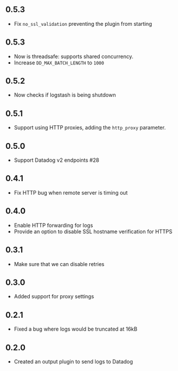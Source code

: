 ## 0.5.3
 - Fix `no_ssl_validation` preventing the plugin from starting

## 0.5.3
  - Now is threadsafe: supports shared concurrency.
  - Increase `DD_MAX_BATCH_LENGTH` to `1000`

## 0.5.2
  - Now checks if logstash is being shutdown

## 0.5.1
  - Support using HTTP proxies, adding the `http_proxy` parameter.

## 0.5.0
  - Support Datadog v2 endpoints #28

## 0.4.1
  - Fix HTTP bug when remote server is timing out

## 0.4.0
  - Enable HTTP forwarding for logs
  - Provide an option to disable SSL hostname verification for HTTPS

## 0.3.1
  - Make sure that we can disable retries

## 0.3.0
  - Added support for proxy settings

## 0.2.1
  - Fixed a bug where logs would be truncated at 16kB

## 0.2.0
  - Created an output plugin to send logs to Datadog
